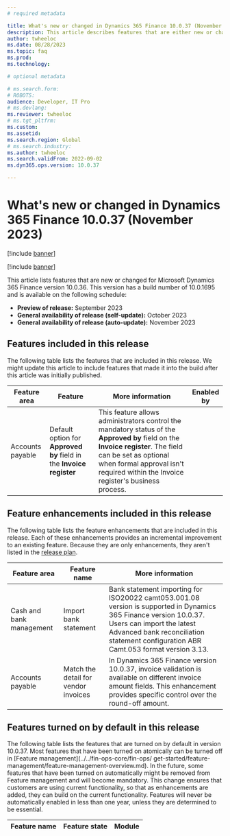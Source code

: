```yaml
---
# required metadata

title: What's new or changed in Dynamics 365 Finance 10.0.37 (November 2023)
description: This article describes features that are either new or changed in the Microsoft Dynamics 365 Finance version 10.0.37 preview release.
author: twheeloc
ms.date: 08/28/2023
ms.topic: faq
ms.prod: 
ms.technology: 

# optional metadata

# ms.search.form: 
# ROBOTS: 
audience: Developer, IT Pro
# ms.devlang: 
ms.reviewer: twheeloc
# ms.tgt_pltfrm: 
ms.custom: 
ms.assetid: 
ms.search.region: Global
# ms.search.industry: 
ms.author: twheeloc
ms.search.validFrom: 2022-09-02
ms.dyn365.ops.version: 10.0.37

---
```


# What's new or changed in Dynamics 365 Finance 10.0.37 (November 2023)

[!include [banner](../includes/banner.md)]

[!include [banner](../includes/preview-banner.md)]

This article lists features that are new or changed for Microsoft Dynamics 365 Finance version 10.0.36. This version has a build number of 10.0.1695 and is available on the following schedule:

- **Preview of release:** September 2023
- **General availability of release (self-update):** October 2023
- **General availability of release (auto-update):** November 2023

## Features included in this release

The following table lists the features that are included in this release. We might update this article to include features that made it into the build after this article was initially published.

| Feature area | Feature | More information | Enabled by |
|--------------|---------|------------------|------------|
|Accounts payable|Default option for **Approved by** field in the **Invoice register**|This feature allows administrators control the mandatory status of the **Approved by** field on the **Invoice register**. The field can be set as optional when formal approval isn't required within the Invoice register's business process.|


## Feature enhancements included in this release

The following table lists the feature enhancements that are included in this release. Each of these enhancements provides an incremental improvement to an existing feature. Because they are only enhancements, 
they aren't listed in the [release plan](/dynamics365/release-plan/2023wave1/finance-operations/dynamics365-finance).

| Feature area | Feature name | More information |
|--------------|--------------|------------------|
|Cash and bank management|Import bank statement|Bank statement importing for ISO20022 camt053.001.08 version is supported in Dynamics 365 Finance version 10.0.37. Users can import the latest Advanced bank reconciliation statement configuration ABR Camt.053 format version 3.13.|
|Accounts payable|Match the detail for vendor invoices|In Dynamics 365 Finance version 10.0.37, invoice validation is available on different invoice amount fields. This enhancement provides specific control over the round-off amount.|

## Features turned on by default in this release

The following table lists the features that are turned on by default in version 10.0.37. Most features that have been turned on atomically can be turned off in [Feature management](../../fin-ops-core/fin-ops/
get-started/feature-management/feature-management-overview.md). In the future, some features that have been turned on automatically might be removed from Feature management and will become mandatory. This change 
ensures that customers are using current functionality, so that as enhancements are added, they can build on the current functionality. Features will never be automatically enabled in less than one year, unless 
they are determined to be essential.

| Feature name | Feature state | Module |
|--------------|---------------|--------|
